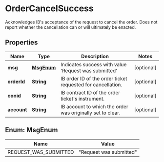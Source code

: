 

# OrderCancelSuccess

Acknowledges IB's acceptance of the request to cancel the order. Does not report whether the cancellation can or will ultimately be enacted.

## Properties

| Name | Type | Description | Notes |
|------------ | ------------- | ------------- | -------------|
|**msg** | [**MsgEnum**](#MsgEnum) | Indicates success with value &#39;Request was submitted&#39; |  [optional] |
|**orderId** | **String** | IB order ID of the order ticket requested for cancellation. |  [optional] |
|**conid** | **String** | IB contract ID of the order ticket&#39;s instrument. |  [optional] |
|**account** | **String** | IB account to which the order was originally set to clear. |  [optional] |



## Enum: MsgEnum

| Name | Value |
|---- | -----|
| REQUEST_WAS_SUBMITTED | &quot;Request was submitted&quot; |



